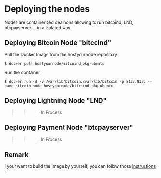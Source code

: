 Deploying the nodes
==
Nodes are containerized deamons allowing to run bitcoind, LND, btcpayserver ... in a isolated way

Deploying Bitcoin Node "bitcoind"
- 
Pull the Docker Image from the hostyournode repository
<pre><code>$ docker pull hostyournode/bitcoind_pkg-ubuntu</code></pre>

Run the container
<pre><code>$ docker run -d -v /var/lib/bitcoin:/var/lib/bitcoin -p 8333:8333 --name bitcoin-node hostyournode/bitcoind_pkg-ubuntu</code></pre>

Deploying Lightning Node "LND"
- 
>>> In Process

Deploying Payment Node "btcpayserver"
- 
>>> In Process

Remark
- 
I your want to build the Image by yourself, you can follow those <a href="https://github.com/babonet13/HostYourNode/tree/master/Docker/bitcoind_pkg-ubuntu">instructions</a> : 
